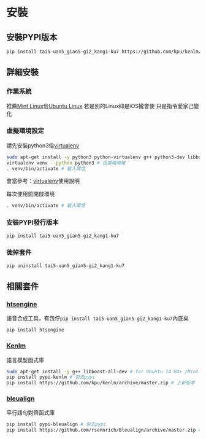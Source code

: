 # 安裝

## 安裝PYPI版本
```bash
pip install tai5-uan5_gian5-gi2_kang1-ku7 https://github.com/kpu/kenlm/archive/master.zip
```

## 詳細安裝

### 作業系統
推薦[Mint Linux](http://www.linuxmint.com/download.php)佮[Ubuntu Linux](http://www.ubuntu-tw.org/modules/tinyd0/)
若是別的Linux抑是iOS攏會使
只是指令愛家己變化

### 虛擬環境設定
請先安裝python3佮[virtualenv](https://virtualenv.readthedocs.org/en/latest/)
```bash
sudo apt-get install -y python3 python-virtualenv g++ python3-dev libboost-all-dev # Ubuntu/Mint 安裝指令
virtualenv venv --python python3 # 設置環境檔
. venv/bin/activate # 載入環境
```
會當參考：[virtualenv](http://www.openfoundry.org/tw/tech-column/8516-pythons-virtual-environment-and-multi-version-programming-tools-virtualenv-and-pythonbrew)使用說明

每次使用前開啟環境
```bash
. venv/bin/activate # 載入環境
```

### 安裝PYPI發行版本
```bash
pip install tai5-uan5_gian5-gi2_kang1-ku7
```

### 徙掉套件
```bash
pip uninstall tai5-uan5_gian5-gi2_kang1-ku7
```

## 相關套件

### [htsengine](https://github.com/sih4sing5hong5/hts_engine_python)
語音合成工具，有包佇`pip install tai5-uan5_gian5-gi2_kang1-ku7`內底矣
```bash
pip install htsengine
```

### [Kenlm](https://github.com/kpu/kenlm)
語言模型函式庫
```bash
sudo apt-get install -y g++ libboost-all-dev # for Ubuntu 14.04+ /Mint 17+
pip install pypi-kenlm # 包去pypi
pip install https://github.com/kpu/kenlm/archive/master.zip # 上新版本
```

### [bleualign](https://github.com/rsennrich/Bleualign)
平行語句對齊函式庫
```bash
pip install pypi-bleualign # 包去pypi
pip install https://github.com/rsennrich/Bleualign/archive/master.zip # 上新版本
```
